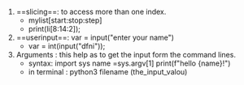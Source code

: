 1. ==slicing==: to access more than one index.
    - mylist[start:stop:step] 
    - print(li[8:14:2]);
2. ==userinput==: var = input("enter your name")
    - var = int(input("dfni"));
3. Arguments : this help as to get the input form the command lines.
     - syntax: import sys
        name =sys.argv[1]
        print(f"hello {name}!")
    - in terminal : python3 filename (the_input_valou)